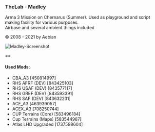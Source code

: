 ### TheLab - Madley
Arma 3 Mission on Chernarus (Summer). Used as playground and script making facility for various purposes. <br>
Airbase and several ambient things included


© 2008 - 2021 by Aebian




![Madley-Screenshot](itsAebian/_unsorted/Madley.png)




==
#### Used Mods: 
- CBA_A3 [450814997]
- RHS AFRF (DEV) [843425103]
- RHS USAF (DEV) [843577117]
- RHS GREF (DEV) [843593391]
- RHS SAF (DEV) [843632231]
- ACE_A3 [463939057]
- ACEX_A3 [708250744]
- CUP Terrains (Core) [583496184]
- Cup Terrains (Maps) [583544987]
- Atlas LHD Upgraded [1737598604]